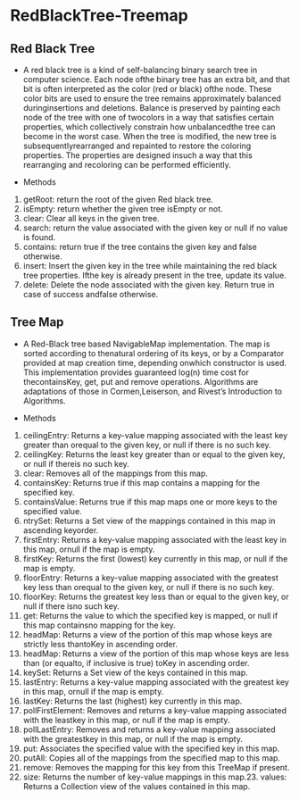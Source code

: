 # RedBlackTree-Treemap

## Red Black Tree
* A red black tree is a kind of self-balancing binary search tree in computer science.  Each node ofthe binary tree has an extra bit, and that bit is often interpreted as the color (red or black) ofthe node.  These color bits are used to ensure the tree remains approximately balanced duringinsertions and deletions.  Balance is preserved by painting each node of the tree with one of twocolors in a way that satisfies certain properties, which collectively constrain how unbalancedthe tree can become in the worst case.  When the tree is modified, the new tree is subsequentlyrearranged  and  repainted  to  restore  the  coloring  properties.   The  properties  are  designed  insuch a way that this rearranging and recoloring can be performed efficiently.

* Methods
1.  getRoot:  return the root of the given Red black tree.
2.  isEmpty:  return whether the given tree isEmpty or not.
3.  clear:  Clear all keys in the given tree.
4.  search:  return the value associated with the given key or null if no value is found.
5.  contains:  return true if the tree contains the given key and false otherwise.
6.  insert:  Insert the given key in the tree while maintaining the red black tree properties.  Ifthe key is already present in the tree, update its value.
7.  delete:  Delete the node associated with the given key.  Return true in case of success andfalse otherwise.

## Tree Map
* A Red-Black tree based NavigableMap implementation.  The map is sorted according to thenatural ordering of its keys, or by a Comparator provided at map creation time, depending onwhich constructor is used.  This implementation provides guaranteed log(n) time cost for thecontainsKey, get, put and remove operations.  Algorithms are adaptations of those in Cormen,Leiserson, and Rivest’s Introduction to Algorithms.

* Methods
1.  ceilingEntry:  Returns a key-value mapping associated with the least key greater than orequal to the given key, or null if there is no such key.
2.  ceilingKey:  Returns the least key greater than or equal to the given key, or null if thereis no such key.
3.  clear:  Removes all of the mappings from this map.
4.  containsKey:  Returns true if this map contains a mapping for the specified key.
5.  containsValue:  Returns true if this map maps one or more keys to the specified value.
6.  ntrySet:  Returns a Set view of the mappings contained in this map in ascending keyorder.
7.  firstEntry:  Returns a key-value mapping associated with the least key in this map,  ornull if the map is empty.
8.  firstKey:  Returns the first (lowest) key currently in this map, or null if the map is empty.
9.  floorEntry:  Returns a key-value mapping associated with the greatest key less than orequal to the given key, or null if there is no such key.
10. floorKey:  Returns the greatest key less than or equal to the given key, or null if there isno such key.
11. get:  Returns the value to which the specified key is mapped, or null if this map containsno mapping for the key.
12. headMap:  Returns a view of the portion of this map whose keys are strictly less thantoKey in ascending order.
13. headMap:  Returns a view of the portion of this map whose keys are less than (or equalto, if inclusive is true) toKey in ascending order.
14. keySet:  Returns a Set view of the keys contained in this map.
15. lastEntry:  Returns a key-value mapping associated with the greatest key in this map, ornull if the map is empty.
16. lastKey:  Returns the last (highest) key currently in this map.
17. pollFirstElement:  Removes  and  returns  a  key-value  mapping  associated  with  the  leastkey in this map, or null if the map is empty.
18. pollLastEntry:  Removes and returns a key-value mapping associated with the greatestkey in this map, or null if the map is empty.
19. put:  Associates the specified value with the specified key in this map.
20. putAll:  Copies all of the mappings from the specified map to this map.
21. remove:  Removes the mapping for this key from this TreeMap if present.
22. size:  Returns the number of key-value mappings in this map.23.  values:  Returns a Collection view of the values contained in this map.
